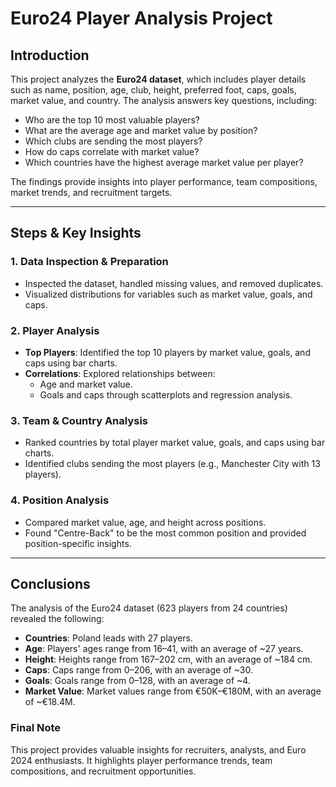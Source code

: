 # Euro24 Player Analysis Project

## Introduction
This project analyzes the **Euro24 dataset**, which includes player details such as name, position, age, club, height, preferred foot, caps, goals, market value, and country. The analysis answers key questions, including:

- Who are the top 10 most valuable players?
- What are the average age and market value by position?
- Which clubs are sending the most players?
- How do caps correlate with market value?
- Which countries have the highest average market value per player?

The findings provide insights into player performance, team compositions, market trends, and recruitment targets.

---

## Steps & Key Insights

### 1. Data Inspection & Preparation
- Inspected the dataset, handled missing values, and removed duplicates.
- Visualized distributions for variables such as market value, goals, and caps.

### 2. Player Analysis
- **Top Players**: Identified the top 10 players by market value, goals, and caps using bar charts.
- **Correlations**: Explored relationships between:
  - Age and market value.
  - Goals and caps through scatterplots and regression analysis.

### 3. Team & Country Analysis
- Ranked countries by total player market value, goals, and caps using bar charts.
- Identified clubs sending the most players (e.g., Manchester City with 13 players).

### 4. Position Analysis
- Compared market value, age, and height across positions.
- Found "Centre-Back" to be the most common position and provided position-specific insights.

---

## Conclusions
The analysis of the Euro24 dataset (623 players from 24 countries) revealed the following:

- **Countries**: Poland leads with 27 players.
- **Age**: Players' ages range from 16–41, with an average of ~27 years.
- **Height**: Heights range from 167–202 cm, with an average of ~184 cm.
- **Caps**: Caps range from 0–206, with an average of ~30.
- **Goals**: Goals range from 0–128, with an average of ~4.
- **Market Value**: Market values range from €50K–€180M, with an average of ~€18.4M.

### Final Note
This project provides valuable insights for recruiters, analysts, and Euro 2024 enthusiasts. It highlights player performance trends, team compositions, and recruitment opportunities.
